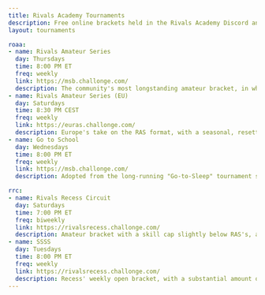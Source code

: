 ```yaml
---
title: Rivals Academy Tournaments
description: Free online brackets held in the Rivals Academy Discord and our sister server, Rivals Recess
layout: tournaments

roaa:
- name: Rivals Amateur Series
  day: Thursdays
  time: 8:00 PM ET
  freq: weekly
  link: https://msb.challonge.com/
  description: The community's most longstanding amateur bracket, in which each week's winner "graduates" and is banned from future RAS events, seen as a rite of passage.
- name: Rivals Amateur Series (EU)
  day: Saturdays
  time: 8:30 PM CEST
  freq: weekly
  link: https://euras.challonge.com/
  description: Europe's take on the RAS format, with a seasonal, resetting ban format for three-time winners. Joining the [EU Rivals Discord](https://bit.ly/eurivals-discordapp) is required to enter this event.
- name: Go to School
  day: Wednesdays
  time: 8:00 PM ET
  freq: weekly
  link: https://msb.challonge.com/
  description: Adopted from the long-running "Go-to-Sleep" tournament series, GTS is Academy's weekly open bracket open to all skill levels. Enter to compete with Rivals' best.

rrc:
- name: Rivals Recess Circuit
  day: Saturdays
  time: 7:00 PM ET
  freq: biweekly
  link: https://rivalsrecess.challonge.com/
  description: Amateur bracket with a skill cap slightly below RAS's, a seasonal structure + invitational, and round robin pools giving everyone a chance to squeeze in many sets.
- name: SSSS
  day: Tuesdays
  time: 8:00 PM ET
  freq: weekly
  link: https://rivalsrecess.challonge.com/
  description: Recess' weekly open bracket, with a substantial amount of top level representation and making up the bulk of Rivals' active online scene alongside GTS.
---
```


